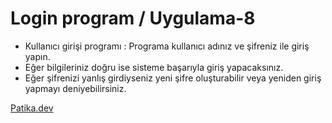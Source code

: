 # Login program / Uygulama-8

* Kullanıcı girişi programı : Programa kullanıcı adınız ve şifreniz ile giriş yapın. 
* Eğer bilgileriniz doğru ise sisteme başarıyla giriş yapacaksınız.
* Eğer şifrenizi yanlış girdiyseniz yeni şifre oluşturabilir veya yeniden giriş yapmayı deniyebilirsiniz.


[Patika.dev](https://www.patika.dev)